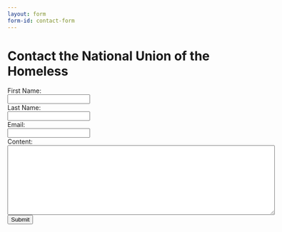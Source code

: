 ```yaml
---
layout: form
form-id: contact-form
---
```


Contact the National Union of the Homeless
==========================================

<form id="contact-form" method="post" action="https://us-central1-winged-comfort-298422.cloudfunctions.net/contact-form">
  <label for="fname">First Name:</label><br>
  <input type="text" id="fname" name="fname"><br>
  <label for="lname">Last Name:</label><br>
  <input type="text" id="lname" name="lname"><br>
  <label for="email">Email:</label><br>
  <input type="text" id="email" name="email"><br>
  <label for="content">Content:</label><br>
  <textarea name="content" rows="10" cols="72"></textarea><br>
  <!-- <button>Submit</button> -->
  <button class="g-recaptcha"
          data-sitekey="6LetGwQaAAAAAHWY2Wuv469KoCvz_Fn0pm868xfe"
          data-callback='onSubmit'
          data-action='submit'>Submit</button>
</form>
